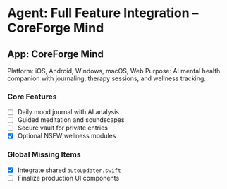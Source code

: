 # Agent: Full Feature Integration – CoreForge Mind

## App: CoreForge Mind
Platform: iOS, Android, Windows, macOS, Web
Purpose: AI mental health companion with journaling, therapy sessions, and wellness tracking.

### Core Features
- [ ] Daily mood journal with AI analysis
- [ ] Guided meditation and soundscapes
- [ ] Secure vault for private entries
 - [x] Optional NSFW wellness modules

### Global Missing Items
- [x] Integrate shared `autoUpdater.swift`
- [ ] Finalize production UI components
